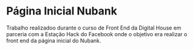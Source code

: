 # Página Inicial Nubank


Trabalho realizadoo durante o curso de Front End da Digital House em parceria com a Estação Hack do Facebook onde o objetivo era realizar o front end da página inicial do Nubank.

